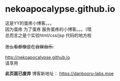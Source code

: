nekoapocalypse.github.io
========================

这是YY的蛋疼小博客。。。<br/>
因为蛋疼 为了蛋疼 服务蛋疼的小博客。。。（喂<br/>
总而言之是个实验html/css/jsp 代码的地方啦<br/>
<br/>
~~怎么看都像是在自娱自乐.~~<br/>
<br/>
http://nekoapocalypse.github.io<br/>
请享用<br/>

__此页面已废弃__
博客新地址： https://danbooru-labs.moe
